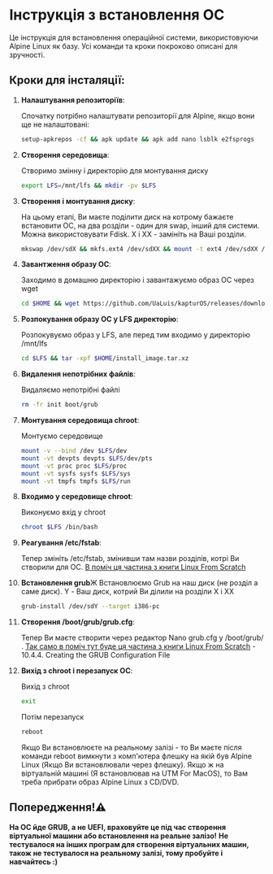 # Інструкція з встановлення ОС

Це інструкція для встановлення операційної системи, використовуючи Alpine Linux як базу. Усі команди та кроки покроково описані для зручності.

## Кроки для інсталяції:

1. **Налаштування репозиторіїв**:

   Спочатку потрібно налаштувати репозиторії для Alpine, якщо вони ще не налаштовані:
   ```bash
   setup-apkrepos -cf && apk update && apk add nano lsblk e2fsprogs
   ```
2. **Створення середовища**:

   Створимо змінну і директорію для монтування диску
   ```bash
   export LFS=/mnt/lfs && mkdir -pv $LFS
   ```
3. **Створення і монтування диску**:

   На цьому етапі, Ви маєте поділити диск на котрому бажаєте встановити ОС, на два розділи - один для swap, інший для системи.
   Можна використовувати Fdisk. Х і ХХ - замініть на Ваші розділи.
   ```bash
   mkswap /dev/sdX && mkfs.ext4 /dev/sdXX && mount -t ext4 /dev/sdXX /mnt/lfs
   ```
4. **Завантження образу ОС**:

   Заходимо в домашню директорію і завантажуємо образ ОС через wget
   ```bash
   cd $HOME && wget https://github.com/UaLuis/kapturOS/releases/download/os/install_image.tar.xz
   ```
5. **Розпокування образу ОС у LFS директорію**:

   Розпокувуємо образ у LFS, але перед тим входимо у директорію /mnt/lfs
   ```bash
   cd $LFS && tar -xpf $HOME/install_image.tar.xz
   ```
6. **Видалення непотрібних файлів**:

   Видаляємо непотрібні файлі
   ```bash
   rm -fr init boot/grub
   ```
7. **Монтування середовища chroot**:

   Монтуємо середовище
   ```bash
   mount -v --bind /dev $LFS/dev
   mount -vt devpts devpts $LFS/dev/pts
   mount -vt proc proc $LFS/proc
   mount -vt sysfs sysfs $LFS/sys
   mount -vt tmpfs tmpfs $LFS/run
   ```
8. **Входимо у середовище chroot**:

   Виконуємо вхід у chroot
   ```bash
   chroot $LFS /bin/bash
   ```
9. **Реагування /etc/fstab**:
    
    Тепер змініть /etc/fstab, змінивши там назви розділів, котрі Ви створили для ОС.
    [В поміч ця частина з книги Linux From Scratch](https://www.linuxfromscratch.org/lfs/view/12.3/chapter10/fstab.html)
10. **Встановлення grub**Ж
    Встановлюємо Grub на наш диск (не розділ а саме диск). Y - Ваш диск, котрий Ви ділили на розділи Х і ХХ
    ```bash
    grub-install /dev/sdY --target i386-pc
    ```
11. **Створення /boot/grub/grub.cfg**:
    
    Тепер Ви маєте створити через редактор Nano grub.cfg у /boot/grub/ .
    [Так само в поміч тут буде ця частина з книги Linux From Scratch](https://www.linuxfromscratch.org/lfs/view/12.3/chapter10/grub.html) - 10.4.4. Creating the GRUB Configuration File
12. **Вихід з chroot і перезапуск ОС**:
    
    Вихід з chroot
    ```bash
    exit
    ```

    Потім перезапуск
    ```bash
    reboot
    ```
    
    Якщо Ви встановлюєте на реальному залізі - то Ви маєте після команди reboot вимкнути з комп'ютера флешку на якій був Alpine Linux (Якщо Ви встановлювали через флешку).
    Якщо ж на віртуальній машині (Я встановлював на UTM For MacOS), то Вам треба прибрати образ Alpine Linux з CD/DVD.
    
## Попередження!⚠️
**На ОС йде GRUB, а не UEFI, враховуйте це під час створення віртуальної машини або встановлення на реальне залізо!**
**Не тестувалося на інших програм для створення віртуальних машин, також не тестувалося на реальному залізі, тому пробуйте і навчайтесь :)**
